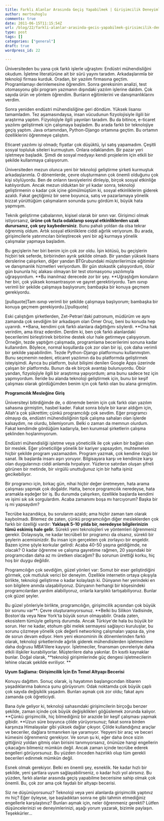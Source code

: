 ```yaml
---
title: Farklı Alanlar Arasında Geçiş Yapabilmek | Girişimcilik Deneyimlerim 02
author: mertnuhoglu
comments: true
date: 2011-06-15T11:15:54Z
url: /blog/22/farkli-alanlar-arasinda-gecis-yapabilmek-girisimcilik-deneyimlerim-02/
type: post
tags: []
categories: ["general"]
draft: true
wordpress_id: 22

---
```


Üniversiteden bu yana çok farklı işlerle uğraştım: Endüstri mühendisliğini okudum. İşletme literatürüne ait bir sürü yayını taradım. Arkadaşlarımla bir teknoloji firması kurduk. Oradan, bir yazılım firmasına geçtim. Programlamayı derinlemesine öğrendim. Sonra gereksinim analizi, test otomasyonu gibi program yazmanın dışındaki yazılım işlerine daldım. Çok sayıda ürün ve yöntem öğrendim. Bunların eğitimlerini ve danışmanlıklarını verdim. 

<!--more-->

Sonra yeniden endüstri mühendisliğine geri döndüm. Yüksek lisansı tamamladım. Tez aşamasındaysa, insan vücudunun fizyolojisiyle ilgili bir araştırma yaptım. Fizyolojiyle ilgili yayınları taradım. Bu da bitince, e-ticaret yazılımı geliştirmek için çalışmaya başladım. Bu arada farklı bir teknolojiye geçiş yaptım. Java ortamından, Python-Django ortamına geçtim. Bu ortamın özelliklerini öğrenmeye çalıştım. 

 

Eticaret yazılımı işi olmadı; fiyatlar çok düşüktü, iyi satış yapamadım. Çeşitli sosyal topluluk siteleri kurmuştum. Onlara odaklandım. Bir pazar yeri işletmeye başladık. Şimdi de sosyal medyayı kendi projelerim için etkili bir şekilde kullanmaya çalışıyorum. 

 

Üniversiteden mezun olunca yeni bir teknoloji geliştirme şirketi kurmuştuk arkadaşlarımla. O dönemlerde, çevre oluşturmanın çok önemli olduğunu çok kişi söylüyordu. Ben de onların tavsiyelerini dinleyip, birçok sosyal etkinliğe katılıyordum. Ancak mezun olduktan bir yıl kadar sonra, teknoloji geliştirmenin o kadar çok içine gömülmüştüm ki, sosyal etkinliklerim giderek azaldı. Fakat geçtiğimiz bir sene boyunca, satış ve pazarlamaya yönelik bizzat yürüttüğüm çalışmaların sonunda şunu gördüm ki, büyük hata yapmışım. 

 

Teknik geliştirme çabalarının, kişisel olarak bir sınırı var. Girişimci olmak istiyorsanız, **ürüne çok fazla odaklanıp sosyal etkinliklerden uzak durursanız, çok şey kaybedersiniz**. Bunu pahalı yoldan da olsa tekrar öğrenmiş oldum. Artık sosyal etkinliklere ciddi ağırlık veriyorum. Bu arada, girişimcilerle yatırımcıları birleştirecek yeni bir ağ kurmaya yönelik çalışmalar yapmaya başladım. 

 

Bu geçişlerin her biri benim için çok zor oldu. İşin kötüsü, bu geçişlerin hiçbiri tek seferde, birbirinden ayrık şekilde olmadı. Bir yandan yüksek lisans derslerine çalışırken, diğer yandan BTGrubundaki müşterilerimize eğitimler ve danışmanlık hizmetleri veriyordum. Bir gün stokastik çalışıyordum, öbür gün bununla hiç alakası olmayan bir test otomasyonu yazılımıyla uğraşıyordum. **Bu inanılmaz derecede zor bir şey. **Uğraştığım konuların her biri, çok yüksek konsantrasyon ve gayret gerektiriyordu. Tam ısınıp verimli bir şekilde çalışmaya başlıyorum; bambaşka bir konuya geçmem gerekiyordu. 

 

[pullquote]Tam ısınıp verimli bir şekilde çalışmaya başlıyorum; bambaşka bir konuya geçmem gerekiyordu.[/pullquote]

 

Eski çalıştığım şirketlerden, Zet-Petran'daki patronum, müdürüm ve aynı zamanda çok sevdiğim bir arkadaşım olan Ömer Oruç, beni bu konuda hep uyarırdı. **Bana, kendimi çok farklı alanlara dağıttığımı söylerdi. **Ona hak verirdim, ama itiraz ederdim. Derdim ki, ben çok farklı alanlardaki becerilerimi birleştirirek birbirine destek olur hale getirmeye çalışıyorum. Örneğin, tezde yaptığım çalışmada, programlama becerilerimi sonuna kadar kullanırdım. Böylece, normal koşullarda çok zor olan bir işi, çok daha verimli bir şekilde yapabilirdim. Tezde Python-Django platformunu kullanmıştım. Bunu seçmemin nedeni, eticaret yazılımın da bu platformda geliştirmek isteyişimdi. Ayrıca bu platform, bulut bilişimi denilen Google Apps üzerinde çalışan bir platformdu. Bunun da ek birçok avantajı bulunuyordu. Öbür yandan, fizyolojiyle ilgili bir araştırma yapıyordum; ama bunu sadece tez için yapmıyordum. İleride bu alanda teknoloji geliştirmek için, bunu bir keşif çalışması olarak gördüğümden benim için çok farklı olan bu alana girmiştim. 

 

**Programcılık Mesleğine Giriş**

 

Üniversiteyi bitirdiğimde de, o dönemde benim için çok farklı olan yazılım sahasına girmiştim, hasbel kader. Fakat sonra böyle bir karar aldığım için, Allah'a çok şükrettim; çünkü programcılığı çok sevdim. Eğer programcı olmayıp da, endüstri mühendisliğinin tipik çalışma sahaları olan işlerde kalsaydım, ne olurdu, bilemiyorum. Belki o zaman da memnun olurdum. Fakat kendimde gördüğüm kadarıyla, ben kurumsal şirketlerin çalışma şeklinden hoşlanmıyorum. 

 

Endüstri mühendisliği işletme veya yöneticilik ile çok yakın bir bağları olan bir meslek. Eğer yöneticiliğe yönelik bir kariyer yapsaydım, muhtemelen hiçbir şekilde program yazamazdım. Program yazmak, çok kendine özgü bir sanat. İlk başlarda insanı aşırı yoruyor. Bilgisayara karşı ve kendinize karşı olan duygularınızı ciddi anlamda hırpalıyor. Yüzlerce satırdan oluşan şifreli görünen bir metinde, bir virgülü unuttuğunuz için bir hafta işiniz gecikebiliyor. 

 

Bir programcı için, birkaç gün, nihai hiçbir değer üretmeyen, hata arama çalışması yapmak çok doğaldır. Hatta, bence programcılık neredeyse, hata aramakla eşdeğer bir iş. Bu durumda çalışırken, özellikle başlarda kendimi ve işimi sık sık sorgulardım. Acaba zamanımı boşa mı harcıyorum? Başka bir iş mi yapsaydım? 

 

Tecrübe kazandıkça, bu sorularım azaldı; ama hiçbir zaman tam olarak kaybolmadı. Bitemez de zaten, çünkü programcılığın diğer mesleklerden çok farklı bir özelliği vardır: **Yaklaşık 5-10 yılda bir, neredeyse bilgilerinizin tümü eskimiş hale gelir.** Sürekli yeni teknolojileri ve yöntemleri öğrenmeniz gerekir. Dolayısıyla, ne kadar tecrübeli bir programcı da olsanız, sürekli bir şeylerin acemisinizdir. Bu insan için gerçekten çok zorlayıcı bir engeldir. Bazen içime şöyle korkular gelirdi: Acaba 40-50 yaşına geldiğimde, ne olacak? O kadar öğrenme ve çalışma gayretime rağmen, 20 yaşındaki bir programcıdan daha az mı üretken olacağım? Bu sorunun ürettiği korku, hiç hoş bir duygu değildir. 

 

Programcılığın çok sevdiğim, güzel yönleri var: Somut bir eser geliştirdiğini görmek, çok mutluluk verici bir deneyim. Özellikle internetin ortaya çıkışıyla birlikte, teknoloji geliştirme o kadar kolaylaştı ki. Dünyanın her yerindeki en son bilgilere anında ulaşabiliyoruz. Dünyanın herhangi bir köşesindeki programcılardan yardım alabiliyoruz, onlarla karşılıklı tartışabiliyoruz. Bunlar çok güzel şeyler. 

 

Bu güzel yönleriyle birlikte, programcılığın, girişimcilik açısından çok büyük bir sorunu var**: Çevre oluşturamıyorsunuz. **Belki bu Silikon Vadisinde, Boston'da veya New York'ta büyük sorun olmayabilir. Orada zaten, ekosistem tümüyle gelişmiş durumda. Ancak Türkiye'de hala bu büyük bir sorun. Her ne kadar, etohum gibi melek sermayesi sağlayıcı kuruluşlar, bu sorunu çözmeye yönelik çok değerli networking çalışmaları yapsa da, yine de sorun devam ediyor. Hem yeni ekonominin ilk dönemlerinden farklı olarak, teknoloji şirketlerinde ağırlık giderek mühendislerden işletmecilere daha doğrusu MBA'lilere kayıyor. İşletmeciler, finansman çevreleriyle daha etkili ilişkiler kurabiliyorlar. Müşterilere daha yakınlar. En kısıtlı kaynaklar bunlar. Doğal olarak, **teknoloji girişimlerinde güç dengesi işletmecilerin lehine olacak şekilde evriliyor. **

 

**Uyum Sağlama: Girişimcilik İçin En Temel Altyapı Becerisi**

 

Konuyu dağıttım. Sonuç olarak, iş hayatımın başlangıcından itibaren yaşadıklarıma bakınca şunu görüyorum: Odak noktamda çok büyük çaplı çok sayıda değişiklik yaşadım. Bunları aşmak çok zor oldu; fakat aynı zamanda çok öğreticiydi.

 

Bana öyle geliyor ki, teknoloji sahasındaki girişimcilerin birçoğu benzer şekilde, zaman içinde çok büyük değişiklikleri göğüslemek zorunda kalıyor. **Çünkü girişimcilik, hiç bilmediğiniz bir arazide bir keşif çalışması yapmak gibidir. **Uzun süre boyunca çölde yürüyorsunuz; fakat sonra birden karşınıza Himalayalar gibi yüksek dağlar çıkıyor. Çölde kullandığınız araçlar ve beceriler, dağlara tırmanırken işe yaramıyor. Yepyeni bir araç ve beceri kümesini öğrenmeniz gerekiyor. Ve sorun şu ki, eğer daha önce sizin gittiğiniz yoldan gitmiş olan birisini tanımıyorsanız, önünüze hangi engellerin çıkacağını bilmeniz mümkün değil. Ancak zaman içinde tecrübe ederek engelleri görüyorsunuz. Bu yüzden önceden hazırlıklı olup tüm gerekli becerileri edinmek mümkün değil. 

 

Esnek olmak gerekiyor. Belki en önemli şey, esneklik. Ne kadar hızlı bir şekilde, yeni şartlara uyum sağlayabilirseniz, o kadar hızlı yol alırsınız. Bu yüzden, farklı alanlar arasında geçiş yapabilme becerisine sahip olmak çok önemli. Bu, çok zor ama çok faydalı bir altyapı becerisi. 

 

Siz ne düşünüyorsunuz? Teknoloji veya yeni alanlarda girişimcilik yaptınız mı hiç? Eğer öyleyse, işe başladıktan sonra ne gibi tahmin etmediğiniz engellerle karşılaştınız? Bunları aşmak için, neler öğrenmeniz gerekti? Lütfen düşüncelerinizi ve deneyimlerinizi, aşağı yorum yazarak, bizimle paylaşın. Teşekkürler...
